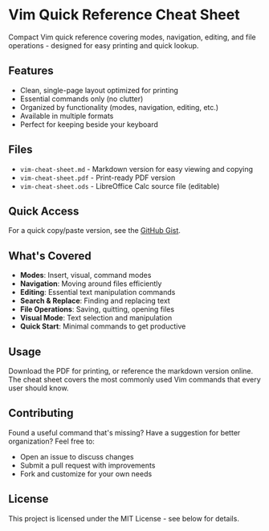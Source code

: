 # Vim Quick Reference Cheat Sheet

Compact Vim quick reference covering modes, navigation, editing, and file operations - designed for easy printing and quick lookup.

## Features
- Clean, single-page layout optimized for printing
- Essential commands only (no clutter)
- Organized by functionality (modes, navigation, editing, etc.)
- Available in multiple formats
- Perfect for keeping beside your keyboard

## Files
- `vim-cheat-sheet.md` - Markdown version for easy viewing and copying
- `vim-cheat-sheet.pdf` - Print-ready PDF version
- `vim-cheat-sheet.ods` - LibreOffice Calc source file (editable)

## Quick Access
For a quick copy/paste version, see the [GitHub Gist](https://gist.github.com/chonito7919/25f43595adfc7afeabfe1b9376d653f3).

## What's Covered
- **Modes**: Insert, visual, command modes
- **Navigation**: Moving around files efficiently  
- **Editing**: Essential text manipulation commands
- **Search & Replace**: Finding and replacing text
- **File Operations**: Saving, quitting, opening files
- **Visual Mode**: Text selection and manipulation
- **Quick Start**: Minimal commands to get productive

## Usage
Download the PDF for printing, or reference the markdown version online. The cheat sheet covers the most commonly used Vim commands that every user should know.

## Contributing
Found a useful command that's missing? Have a suggestion for better organization? Feel free to:
- Open an issue to discuss changes
- Submit a pull request with improvements
- Fork and customize for your own needs

## License
This project is licensed under the MIT License - see below for details.
